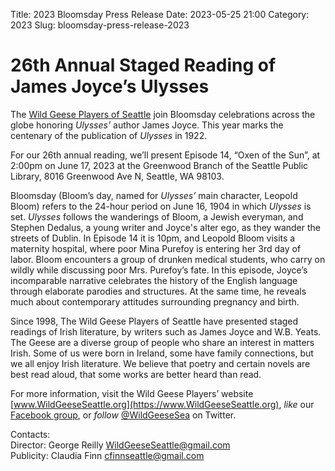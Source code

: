 Title: 2023 Bloomsday Press Release
Date: 2023-05-25 21:00
Category: 2023
Slug: bloomsday-press-release-2023

# 26th Annual Staged Reading of James Joyce’s Ulysses

The [Wild Geese Players of Seattle](https://www.wildgeeseseattle.org/)
join Bloomsday celebrations across the globe
honoring *Ulysses'* author James Joyce.
This year marks the centenary of the publication of *Ulysses* in 1922.

For our 26th annual reading, we’ll present Episode 14, “Oxen of the Sun”,
at 2:00pm on June 17, 2023
at the Greenwood Branch of the Seattle Public Library,
8016 Greenwood Ave N,
Seattle, WA 98103.

Bloomsday (Bloom’s day, named for *Ulysses’* main character, Leopold Bloom)
refers to the 24-hour period on June 16, 1904 in which *Ulysses* is set.
*Ulysses* follows the wanderings of Bloom, a Jewish everyman,
and Stephen Dedalus, a young writer and Joyce's alter ego,
as they wander the streets of Dublin.
In Episode 14 it is 10pm,
and Leopold Bloom visits a maternity hospital,
where poor Mina Purefoy is entering her 3rd day of labor.
Bloom encounters a group of drunken medical students,
who carry on wildly while discussing poor Mrs. Purefoy’s fate.
In this episode, Joyce’s incomparable narrative
celebrates the history of the English language
through elaborate parodies and structures.
At the same time, he reveals much about contemporary attitudes
surrounding pregnancy and birth.

Since 1998, The Wild Geese Players of Seattle
have presented staged readings of Irish literature,
by writers such as James Joyce and W.B. Yeats.
The Geese are a diverse group of people
who share an interest in matters Irish.
Some of us were born in Ireland, some have family connections,
but we all enjoy Irish literature.
We believe that poetry and certain novels are best read aloud,
that some works are better heard than read.

For more information,
visit the Wild Geese Players’ website
[www.WildGeeseSeattle.org](https://www.WildGeeseSeattle.org),
*like* our [Facebook group](https://www.facebook.com/groups/51261017427/),
or *follow* [@WildGeeseSea](https://twitter.com/wildgeesesea) on Twitter.

Contacts: <br/>
Director: George Reilly [WildGeeseSeattle@gmail.com](mailto:WildGeeseSeattle@gmail.com)  <br/>
Publicity: Claudia Finn [cfinnseattle@gmail.com](mailto:cfinnseattle@gmail.com)
